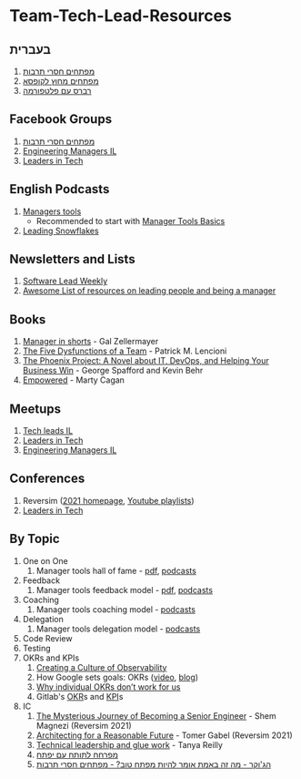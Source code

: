 # Team-Tech-Lead-Resources

## בעברית

1. [מפתחים חסרי תרבות](http://notarbut.co/)
1. [מפתחים מחוץ לקופסא](https://podtail.com/podcast/5166ac7f/)
1. [רברס עם פלטפורמה](https://www.reversim.com/)

## Facebook Groups

1. [מפתחים חסרי תרבות](https://www.facebook.com/groups/notarbut)
1. [Engineering Managers IL](https://www.facebook.com/groups/engineeringmanagersil)
1. [Leaders in Tech](https://www.facebook.com/groups/leadersintechclub)

## English Podcasts

1. [Managers tools](https://www.manager-tools.com/map-universe/manager-basics-trinity)
    * Recommended to start with [Manager Tools Basics](https://www.manager-tools.com/manager-tools-basics)
1. [Leading Snowflakes](https://pod.co/leading-snowflakes-john)

## Newsletters and Lists

1. [Software Lead Weekly](https://softwareleadweekly.com/)
1. [Awesome List of resources on leading people and being a manager](https://github.com/LappleApple/awesome-leading-and-managing)

## Books

1. [Manager in shorts](https://www.amazon.com/MANAGER-SHORTS-shocking-management-leadership-ebook/dp/B08CPFRKRW) - Gal Zellermayer
1. [The Five Dysfunctions of a Team](https://www.amazon.com/Five-Dysfunctions-Team-Leadership-Fable/dp/0787960756) - Patrick M. Lencioni
1. [The Phoenix Project: A Novel about IT, DevOps, and Helping Your Business Win](https://www.amazon.com/Phoenix-Project-DevOps-Helping-Business/dp/0988262592) - George Spafford and Kevin Behr
1. [Empowered](https://www.amazon.com/EMPOWERED-Ordinary-Extraordinary-Products-Silicon/dp/111969129X) - Marty Cagan

## Meetups

1. [Tech leads IL](https://www.meetup.com/Tech-Leads-IL/?_cookie-check=tTaWX_leDfjyIGZx)
1. [Leaders in Tech](https://www.facebook.com/groups/leadersintechclub)
1. [Engineering Managers IL](https://www.facebook.com/groups/engineeringmanagersil)

## Conferences

1. Reversim ([2021 homepage](https://summit2021.reversim.com/), [Youtube playlists](https://www.youtube.com/c/Reversim-summit))
1. [Leaders in Tech](https://www.facebook.com/leadersintechconf)

## By Topic

1. One on One
    1. Manager tools hall of fame - [pdf](https://files.manager-tools.com/files/private/documents/docs/Manager-Tools_One_on_One_Basics.pdf), [podcasts](https://www.manager-tools.com/2005/07/the-single-most-effective-management-tool-part-1)
1. Feedback
    1. Manager tools feedback model - [pdf](https://www.manager-tools.com/node/98050/view), [podcasts](https://www.manager-tools.com/2005/07/giving-effective-feedback)
1. Coaching
    1. Manager tools coaching model - [podcasts](https://www.manager-tools.com/2009/07/coaching-model-revised)
1. Delegation
    1. Manager tools delegation model - [podcasts](https://www.manager-tools.com/map-universe/delegation-hall-fame)
1. Code Review
1. Testing
1. OKRs and KPIs
    1. [Creating a Culture of Observability
](http://onemogin.com/observability/stripe/culture/monitoring/monitorama/creating-a-culture-of-observability.html)
    1. How Google sets goals: OKRs ([video](https://www.youtube.com/watch?v=mJB83EZtAjc), [blog](https://library.gv.com/how-google-sets-goals-okrs-a1f69b0b72c7))
    1. [Why individual OKRs don’t work for us](https://hrblog.spotify.com/2016/08/15/our-beliefs/)
    1. Gitlab's [OKR](https://about.gitlab.com/company/okrs/)s and [KPI](https://about.gitlab.com/company/kpis/)s
1. IC
    1. [The Mysterious Journey of Becoming a Senior Engineer](https://www.youtube.com/watch?v=s2g9Kz6-Vq4&list=PLqXy0aX6TzQoSoP5hb7bX7MkcKeH96_Hs&index=3&t=1052s) - Shem Magnezi (Reversim 2021)
    1. [Architecting for a Reasonable Future](https://www.youtube.com/watch?v=1_MDwZVh99o&list=PLqXy0aX6TzQpiHuy7cP5JWXWi64Cm5ZzI&index=8&t=1548s) - Tomer Gabel (Reversim 2021)
    1. [Technical leadership and glue work](https://www.youtube.com/watch?v=KClAPipnKqw) - Tanya Reilly
    1. [מפרחח לתותח עם יפתח](https://open.spotify.com/episode/3D4uC5Y53sr8z8tiDJ6mPG?si=CuQEEaQ9SN-FDsNtWd_lgg&utm_source=whatsapp)
    1. [הג'וקר - מה זה באמת אומר להיות מפתח טוב? - מפתחים חסרי תרבות](https://open.spotify.com/episode/56cVxeQpEyTvMzi0KGfkfe?si=YuUQtFY9QNeu5hJXBx0rag&utm_source=whatsapp)
